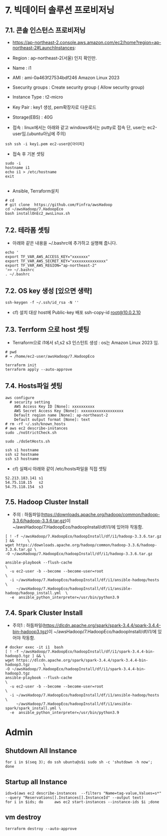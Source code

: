 # 7. 빅데이터 솔루션 프로비저닝
## 7.1. 콘솔 인스턴스 프로비저닝
* https://ap-northeast-2.console.aws.amazon.com/ec2/home?region=ap-northeast-2#LaunchInstances:
* Region        : ap-northeast-2(서울) 인지 확인만.
* Name          : i1
* AMI           :  ami-0a463f27534bdf246 Amazon Linux 2023 
* Ssecurity groups : Create security group ( Allow security group)
* Instance Type : t2-micro
* Key Pair      : key1 생성, pem확장자로 다운로드
* Storage(EBS)  : 40G

* 접속 : linux에서는 아래와 같고 windows에서는 putty로 접속 단, user는 ec2-user임.(ubuntu아님에 주의)
```
ssh ssh -i key1.pem ec2-user@{아이피}
```
* 접속 후 기본 셋팅
```
sudo -i
hostname i1 
echo i1 > /etc/hostname
exit
```

## 
* Ansible, Terraform설치
```
# cd
# git clone  https://github.com/Finfra/awsHadoop
cd ~/awsHadoop/7.HadoopEco 
bash installOnEc2_awsLinux.sh
```


## 7.2. 테라폼 셋팅
* 아래와 같은 내용을 ~/.bashrc에 추가하고 실행해 줍니다.
```
echo '
export TF_VAR_AWS_ACCESS_KEY="xxxxxxx"
export TF_VAR_AWS_SECRET_KEY="xxxxxxxxxxxxxxx"
export TF_VAR_AWS_REGION="ap-northeast-2"
'>> ~/.bashrc
. ~/.bashrc
```

## 7.2. OS key 생성 [있으면 생략]
```
ssh-keygen -f ~/.ssh/id_rsa -N ''
```
* cf) 설치 대상 host에 Public-key 배포
    ssh-copy-id root@10.0.2.10

## 7.3. Terrform 으로 host 셋팅
* Terraform으로 i1에서 s1,s2 s3 인스턴트 생성 : os는  Amazon Linux 2023 임.
```
# pwd
# → /home/ec2-user/awsHadoop/7.HadoopEco

terraform init
terraform apply --auto-approve
```


## 7.4. Hosts파일 셋팅
```
aws configure
  # security setting
    AWS Access Key ID [None]: xxxxxxxxxx
    AWS Secret Access Key [None]: xxxxxxxxxxxxxxxxxxx
    Default region name [None]: ap-northeast-2
    Default output format [None]: text
# rm -rf ~/.ssh/known_hosts
# aws ec2 describe-instances
sudo ./noStrictCheck.sh

sudo ./doSetHosts.sh

ssh s1 hostname
ssh s2 hostname
ssh s3 hostname
```

* cf) 실패시 아래와 같이 /etc/hosts파일을 직접 셋팅
```
52.213.183.141 s1
54.75.118.15   s2
54.75.118.154  s3
```



## 7.5. Hadoop Cluster Install
* 주의 : 하둡파일(https://downloads.apache.org/hadoop/common/hadoop-3.3.6/hadoop-3.3.6.tar.gz)이 ~/awsHadoop/7.HadoopEco/hadoopInstall/df/i1/에 있어야 작동함.
```
[ ! -f ~/awsHadoop/7.HadoopEco/hadoopInstall/df/i1/hadoop-3.3.6.tar.gz ] &&      \
wget https://downloads.apache.org/hadoop/common/hadoop-3.3.6/hadoop-3.3.6.tar.gz \
-O ~/awsHadoop/7.HadoopEco/hadoopInstall/df/i1/hadoop-3.3.6.tar.gz

ansible-playbook --flush-cache                                                      \
  -u ec2-user -b --become --become-user=root                                        \
  -i ~/awsHadoop/7.HadoopEco/hadoopInstall/df/i1/ansible-hadoop/hosts               \
     ~/awsHadoop/7.HadoopEco/hadoopInstall/df/i1/ansible-hadoop/hadoop_install.yml  \
  -e  ansible_python_interpreter=/usr/bin/python3.9
```

## 7.4. Spark Cluster Install
* 주의1 : 하둡파일(https://dlcdn.apache.org/spark/spark-3.4.4/spark-3.4.4-bin-hadoop3.tgz)이 ~/awsHadoop/7.HadoopEco/hadoopInstall/df/i1/에 있어야 작동함.

```
# docker exec -it i1  bash
[ ! -f ~/awsHadoop/7.HadoopEco/hadoopInstall/df/i1/spark-3.4.4-bin-hadoop3.tgz ] && \
wget https://dlcdn.apache.org/spark/spark-3.4.4/spark-3.4.4-bin-hadoop3.tgz      \
-O ~/awsHadoop/7.HadoopEco/hadoopInstall/df/i1/spark-3.4.4-bin-hadoop3.tgz
ansible-playbook --flush-cache                                                   \
  -u ec2-user -b --become --become-user=root                                     \
  -i ~/awsHadoop/7.HadoopEco/hadoopInstall/df/i1/ansible-hadoop/hosts            \
     ~/awsHadoop/7.HadoopEco/hadoopInstall/df/i1/ansible-spark/spark_install.yml \
  -e  ansible_python_interpreter=/usr/bin/python3.9
```



# Admin
## Shutdown All Instance
```
for i in $(seq 3); do ssh ubuntu@s$i sudo sh -c 'shutdown -h now'; done
```
## Startup all Instance
```
ids=$(aws ec2 describe-instances  --filters "Name=tag-value,Values=s*" --query "Reservations[].Instances[].InstanceId" --output text)
for i in $ids; do     aws ec2 start-instances --instance-ids $i ;done
```

## vm destroy
```
terraform destroy --auto-approve
```